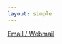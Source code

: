 ```yaml
---
layout: simple
---
```


<p> <a href="https://webmail.df.eu/roundcube/" target="_top">Email / Webmail</a>
